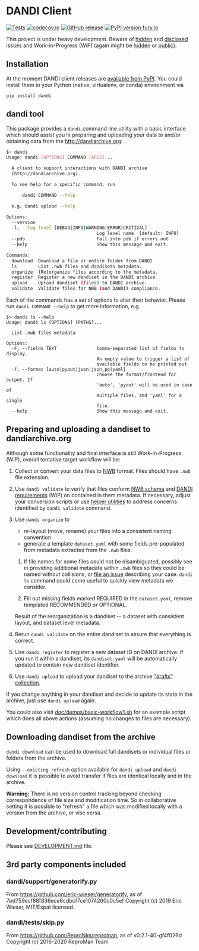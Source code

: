 # DANDI Client

[![Tests](https://github.com/dandi/dandi-cli/workflows/Tests/badge.svg)](https://github.com/dandi/dandi-cli/actions?query=workflow%3ATests)
[![codecov.io](https://codecov.io/github/dandi/dandi-cli/coverage.svg?branch=master)](https://codecov.io/github/dandi/dandi-cli?branch=master)
[![GitHub release](https://img.shields.io/github/release/dandi/dandi-cli.svg)](https://GitHub.com/dandi/dandi-cli/releases/)
[![PyPI version fury.io](https://badge.fury.io/py/dandi.svg)](https://pypi.python.org/pypi/dandi/)

This project is under heavy development.  Beware of [hidden](I-wish-we-knew) and
[disclosed](https://github.com/dandi/dandi-cli/issues) issues and
Work-in-Progress (WiP) (again might be [hidden](still-on-the-laptop-only) or
[public](https://github.com/dandi/dandi-cli/pulls)).

## Installation

At the moment DANDI client releases are [available from PyPI](https://pypi.org/project/dandi).  You could
install them in your Python (native, virtualenv, or conda) environment via

    pip install dandi

## dandi tool

This package provides a `dandi` command line utility with a basic interface
which should assist you in preparing and uploading your data to and/or obtaining
data from the http://dandiarchive.org:

```bash
$> dandi
Usage: dandi [OPTIONS] COMMAND [ARGS]...

  A client to support interactions with DANDI archive
  (http://dandiarchive.org).

  To see help for a specific command, run

      dandi COMMAND --help

  e.g. dandi upload --help

Options:
  --version
  -l, --log-level [DEBUG|INFO|WARNING|ERROR|CRITICAL]
                                  Log level name  [default: INFO]
  --pdb                           Fall into pdb if errors out
  --help                          Show this message and exit.

Commands:
  download  Download a file or entire folder from DANDI
  ls        List .nwb files and dandisets metadata.
  organize  (Re)organize files according to the metadata.
  register  Register a new dandiset in the DANDI archive
  upload    Upload dandiset (files) to DANDI archive.
  validate  Validate files for NWB (and DANDI) compliance.
```

Each of the commands has a set of options to alter their behavior.  Please run
`dandi COMMAND --help` to get more information, e.g.

```
$> dandi ls --help
Usage: dandi ls [OPTIONS] [PATHS]...

  List .nwb files metadata

Options:
  -F, --fields TEXT               Comma-separated list of fields to display.
                                  An empty value to trigger a list of
                                  available fields to be printed out
  -f, --format [auto|pyout|json|json_pp|yaml]
                                  Choose the format/frontend for output. If
                                  'auto', 'pyout' will be used in case of
                                  multiple files, and 'yaml' for a single
                                  file.
  --help                          Show this message and exit.
```

## Preparing and uploading a dandiset to dandiarchive.org

Although some functionality and final interface is still Work-in-Progress (WiP),
overall tentative target workflow will be:

1. Collect or convert your data files to [NWB](https://www.nwb.org) format.
   Files should have `.nwb` file extension.
2. Use `dandi validate` to verify that files conform
   [NWB schema](https://github.com/NeurodataWithoutBorders/nwb-schema/) and
   [DANDI requirements](TODO) (WiP) on contained in them metadata.
   If necessary, adjust your conversion scripts or use
   [helper utilities](TODO) to address concerns identified by `dandi validate`
   command.
3. Use `dandi organize` to

   - re-layout (move, rename) your files into a consistent naming convention
   - generate a template `dataset.yaml` with some fields pre-populated from
     metadata extracted from the `.nwb` files.

   1. If file names for some files could not be disambiguated, possibly see in
   providing additional metadata within `.nwb` files so they could be named
   without collisions, or
   [file an issue](https://github.com/dandi/dandi-cli/issues) describing your case.
   `dandi ls` command could come useful to quickly view metadata we consider.

   2. Fill out missing fields marked REQUIRED in the `dataset.yaml`, remove templated
   RECOMMENDED or OPTIONAL.

   Result of the reorganization is a dandiset -- a dataset with consistent layout,
   and dataset level metadata.

4. Rerun `dandi validate` on the entire dandiset to assure that everything is
   correct.
5. Use `dandi register` to register a new dataset ID on DANDI archive.  If you
   run it within a dandiset, its `dandiset.yaml` will be automatically updated
   to contain new dandiset identifier.
6. Use `dandi upload` to upload your dandiset to the archive
   ["drafts" collection](https://gui.dandiarchive.org/#/collection/5e59bb0af19e820ab6ea6c62).

If you change anything in your dandiset and decide to update its state in the
archive, just use `dandi upload` again.

You could also visit [doc/demos/basic-workflow1.sh](./doc/demos/basic-workflow1.sh) for an example script
which does all above actions (assuming no changes to files are necessary).


## Downloading dandiset from the archive

`dandi download` can be used to download full dandisets or individual files or
folders from the archive.

Using `--existing refresh` option available for
`dandi upload` and `dandi download` it is possible to avoid transfer if files
are identical locally and in the archive.

**Warning:**  There is no version control tracking beyond checking correspondence
of file size and modification time.  So in collaborative setting it is possible
to "refresh" a file which was modified locally with a version from the archive,
or vise versa.


## Development/contributing

Please see [DEVELOPMENT.md](./DEVELOPMENT.md) file.

## 3rd party components included

### dandi/support/generatorify.py

From https://github.com/eric-wieser/generatorify, as of 7bd759ecf88f836ece6cdbcf7ce1074260c0c5ef
Copyright (c) 2019 Eric Wieser, MIT/Expat licensed.

### dandi/tests/skip.py

From https://github.com/ReproNim/reproman, as of v0.2.1-40-gf4f026d
Copyright (c) 2016-2020  ReproMan Team
